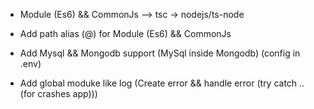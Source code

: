 + Module (Es6) && CommonJs --> tsc -> nodejs/ts-node

+ Add path alias (@) for Module (Es6) && CommonJs

+ Add Mysql && Mongodb support (MySql inside Mongodb) (config in .env)

+ Add global moduke like log (Create error && handle error (try catch .. (for crashes app)))

